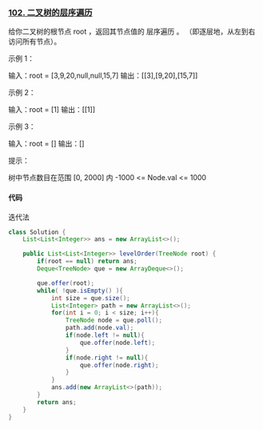 ### [102. 二叉树的层序遍历](https://leetcode.cn/problems/binary-tree-level-order-traversal/)

给你二叉树的根节点 root ，返回其节点值的 层序遍历 。 （即逐层地，从左到右访问所有节点）。

示例 1：

输入：root = [3,9,20,null,null,15,7]
输出：[[3],[9,20],[15,7]]

示例 2：

输入：root = [1]
输出：[[1]]

示例 3：

输入：root = []
输出：[]


提示：

树中节点数目在范围 [0, 2000] 内
-1000 <= Node.val <= 1000



#### 代码

迭代法

```java
class Solution {
    List<List<Integer>> ans = new ArrayList<>();

    public List<List<Integer>> levelOrder(TreeNode root) {
        if(root == null) return ans;
        Deque<TreeNode> que = new ArrayDeque<>();

        que.offer(root);
        while( !que.isEmpty() ){
            int size = que.size();
            List<Integer> path = new ArrayList<>();
            for(int i = 0; i < size; i++){
                TreeNode node = que.poll();
                path.add(node.val);
                if(node.left != null){
                    que.offer(node.left);
                }
                if(node.right != null){
                    que.offer(node.right);
                }
            }
            ans.add(new ArrayList<>(path));
        }
        return ans;
    }
}
```



